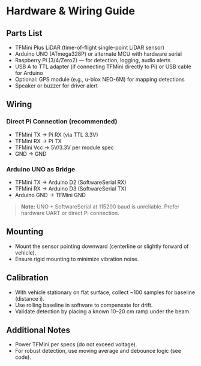 # Hardware & Wiring Guide

## Parts List

- TFMini Plus LiDAR (time-of-flight single-point LiDAR sensor)
- Arduino UNO (ATmega328P) or alternate MCU with hardware serial
- Raspberry Pi (3/4/Zero2) — for detection, logging, audio alerts
- USB A to TTL adapter (if connecting TFMini directly to Pi) or USB cable for Arduino
- Optional: GPS module (e.g., u-blox NEO-6M) for mapping detections
- Speaker or buzzer for driver alert

## Wiring

### Direct Pi Connection (recommended)

- TFMini TX → Pi RX (via TTL 3.3V)
- TFMini RX → Pi TX
- TFMini Vcc → 5V/3.3V per module spec
- GND → GND

### Arduino UNO as Bridge

- TFMini TX → Arduino D2 (SoftwareSerial RX)
- TFMini RX → Arduino D3 (SoftwareSerial TX)
- Arduino GND → TFMini GND

> **Note:** UNO + SoftwareSerial at 115200 baud is unreliable. Prefer hardware UART or direct Pi connection.

## Mounting

- Mount the sensor pointing downward (centerline or slightly forward of vehicle).
- Ensure rigid mounting to minimize vibration noise.

## Calibration

- With vehicle stationary on flat surface, collect ~100 samples for baseline (distance i).
- Use rolling baseline in software to compensate for drift.
- Validate detection by placing a known 10–20 cm ramp under the beam.

## Additional Notes

- Power TFMini per specs (do not exceed voltage).
- For robust detection, use moving average and debounce logic (see code).